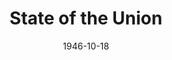 ---
title: State of the Union
date: 1946-10-18
closing_date: 1946-10-25
layout: productions
playbill:
Theatre: Theatre Jacksonville
Venue: Little Theatre
cast:
- Bellboy: Lindner Smith, Jr.
- Grant Matthews: Walter Churchill
- James Conover: Raymond C. Winstead
- Jennie: Mary Louise Smith
- Judge Alexander: Karl G. Knoche
- Katherine Thorndyke: Kareen Taylor
- Mary Matthews: Velma Henning
- Mrs. Alexander: Charlotte Ecker
- Mrs. Draper: Thelma Witten
- Norah: Mathilda Colle
- Sam Parrish: H.K. (Bud) Smith, Jr.
- Senator Lauterback: Peter W. Hutcheson
- Spike MacManus: Charlie Tutewiler
- Stevens: C. Eugene Sayre
- Swenson: Robert Preston
- Waiter: Maurice Blitch
- William Hardy: Paul E. Burner
crew:
- Director: L. Bramer Carlson
- Lighting controls: Betty Ames
- Make-up:
  - Beverly Adams
  - Nancy Smith
  - Thelma Witten
- Music: Mary Biggs
- Properties:
  - Beverly Bradfield
  - Blanche Baggett
  - Constance Buchwald
  - Francesca White
  - Gerri Turbow
  - Helen Kriebs
  - Henry Prior
  - Joan Preston
  - June Davis
  - June Milstrey
  - Margie Carter
  - Mary Garcia
  - Ruth Hawkins
- Scene painting and construction:
  - Alma Jones
  - Betty Ames
  - Bryant Simms
  - Carol Corbett
  - Edythe Guernsey
  - Eugene Sayre
  - Garry Pease
  - Hal Kriebs
  - Harriet Warner
  - Jeanne Martin
  - Jerry McWilliams
  - John Temple Gilmer
  - Lois LeBrun
  - Morty Turbow
  - Nancy Light
  - Natalie Hart
  - Phyllis Bruen
  - R.S. Heriot
  - Sarah McRae
- Scene Shifting:
  - David Salter
  - Eugene Sayre
  - Jeanne Martin
  - John Temple Gilmer
  - Nancy Light
- Set and Lighting Design: Duke LeBrun
- Stage Manager: Ruth Buell
- Wardrobe:
  - Anne Jean Williams
  - Irma Liepold
  - Jewett Ashley
  - Leah Swisher
  - Phyllis Bruen
orchestra:
---
